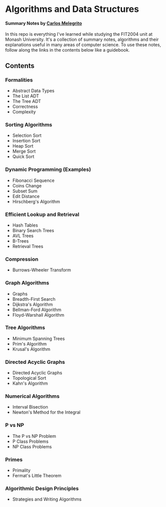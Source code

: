# Algorithms and Data Structures

#### Summary Notes by [Carlos Melegrito](http://mlgrto.com)

In this repo is everything I've learned while studying the FIT2004 unit at Monash University. It's a collection of summary notes, algorithms and their explanations useful in many areas of computer science. To use these notes, follow along the links in the contents below like a guidebook.

## Contents

### Formalities

- Abstract Data Types
- The List ADT
- The Tree ADT
- Correctness
- Complexity

### Sorting Algorithms

- Selection Sort
- Insertion Sort
- Heap Sort
- Merge Sort
- Quick Sort

### Dynamic Programming (Examples)

- Fibonacci Sequence
- Coins Change
- Subset Sum
- Edit Distance
- Hirschberg's Algorithm

### Efficient Lookup and Retrieval

- Hash Tables
- Binary Search Trees
- AVL Trees
- B-Trees
- Retrieval Trees

### Compression

- Burrows-Wheeler Transform

### Graph Algorithms

- Graphs
- Breadth-First Search
- Dijkstra's Algorithm
- Bellman-Ford Algorithm
- Floyd-Warshall Algorithm

### Tree Algorithms

- Minimum Spanning Trees
- Prim's Algorithm
- Krusal's Algorithm

### Directed Acyclic Graphs

- Directed Acyclic Graphs
- Topological Sort
- Kahn's Algorithm

### Numerical Algorithms

- Interval Bisection
- Newton's Method for the Integral

### P vs NP

- The P vs NP Problem
- P Class Problems
- NP Class Problems

### Primes

- Primality
- Fermat's Little Theorem

### Algorithmic Design Principles

- Strategies and Writing Algorithms 